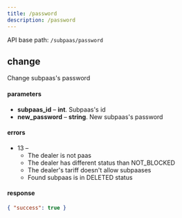 ```yaml
---
title: /password
description: /password
---
```


API base path: `/subpaas/password`

## change 

Change subpaas's password

#### parameters

*   **subpaas_id** – **int**. Subpaas's id
*   **new_password** – **string**. New subpaas's password

#### errors

* 13 –
    * The dealer is not paas
    * The dealer has different status than NOT_BLOCKED
    * The dealer's tariff doesn't allow subpaases
    * Found subpaas is in DELETED status

#### response

```json
{ "success": true }
```